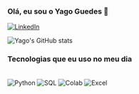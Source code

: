 ### Olá, eu sou o Yago Guedes 👋

[![LinkedIn](https://img.shields.io/badge/LinkedIn-0077B5?style=for-the-badge&logo=linkedin&logoColor=white)]("www.linkedin.com/in/yago-guedes-1328b4150")

![Yago's GitHub stats](https://github-readme-stats.vercel.app/api?username=Yag0d&show_icons=true&theme=transparent)

### Tecnologias que eu uso no meu dia

<div Style="display: inline_block"><br/>
<img align= "center" alt="Python" src="https://img.shields.io/badge/Python-14354C?style=for-the-badge&logo=python&logoColor=white" />
 <img align= "center" alt="SQL" src="https://img.shields.io/badge/Microsoft_SQL_Server-CC2927?style=for-the-badge&logo=microsoft-sql-server&logoColor=white" />
  <img align= "center" alt="Colab" src="https://img.shields.io/badge/Colab-F9AB00?style=for-the-badge&logo=googlecolab&color=525252" />
   <img align= "center" alt="Excel" src="https://img.shields.io/badge/Microsoft_Excel-217346?style=for-the-badge&logo=microsoft-excel&logoColor=white" />
  
</div><br/>
